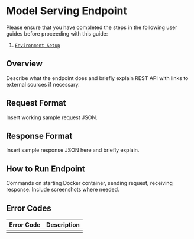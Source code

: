 # Model Serving Endpoint

Please ensure that you have completed the steps in the following user guides before proceeding with this guide:

1. [`Environment Setup`](2-setup.md)

## Overview

Describe what the endpoint does and briefly explain REST API with links to external sources if necessary.

## Request Format

Insert working sample request JSON.

## Response Format

Insert sample response JSON here and briefly explain.

## How to Run Endpoint

Commands on starting Docker container, sending request, receiving response. Include screenshots where needed.

## Error Codes

| Error Code | Description |
| :- | - |
| | |